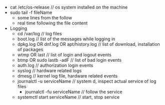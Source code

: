 - cat /etc/os-release // os system installed on the machine
- sudo tail -f fileName
	- some lines from the follow
	- real time following the file content
- Logging
	- cd /var/log // log files
	- boot.log // list of the messages while logging in
	- dpkg.log OR dnf.log OR apt/history.log // list of download, installation of packages
	- wtmp OR last // list of login and logout events
	- btmp OR sudo lastb -adF // list of bad login events
	- auth.log // authorization login events
	- syslog // hardware related logs
	- dmesg // kernel log file, hardware related events
	- journalctl -u serviceName // system d, inspect actual service of log files
		- journalctl -fu serviceName // follow the service
	- systemctl start serviceName // start, stop service